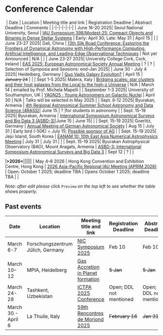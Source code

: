 # Conference Calendar
​
| Date | Location | Meeting title and link | Registration Deadline | Abstract Deadline | Comments |
|-|-|-|-|-|-|
| June 16-20 2025| Seoul National University, Seoul | [IAU Symposium 398/Modest-25: Compact Objects and Binaries in Dense Stellar Systems](https://gravity.snu.ac.kr/iaus398/) | Early: April 30; Late: May 31 | April 15 | |
| June 23-27 2025| Dali, China | [13th Silk Road Conference: Exploring the Frontiers of Dynamical Astronomy with High-Performance Computing, Artificial Intelligence, and Leading-Edge Observational Techniques](https://www.astro-silkroad.eu/conferences/silkroad13) | Not yet Announced | N/A | |
| June 23-27 2025| University College Cork, Cork, Ireland | [EAS 2025: European Astronomical Society Annual Meeting](https://eas.unige.ch/EAS_meeting/) | ? | ? | Selection of Symposia and Sessions: end-Jan 2025|
| June 30 - July 4 2025| Heidelberg, Germany | [Quo Vadis Galaxy Evolution?](https://sites.google.com/view/quovadisgalaxyevolution/home) | April 15 | ~~January 24~~ | |
| Sept 1-5 2025| Matera, Italy | [Bridging scales: star clusters and their host galaxies from the Local to the high-z Universe](https://sites.google.com/inaf.it/bridging-scales-in-matera-2025/home) | N/A | March 14 | emailed by Prof. Michela Mapelli |
| September 1-3 2025|	University of Southampton, UK |	[YAGN25 : Young Astronomers on Galactic Nuclei](https://www.astro.soton.ac.uk/yagn2025/index.html) | April 30 | N/A |	Talks will be selected in May 2025 |
| Sept. 8-12 2025| Byurakan, Armenia | [4th Regional Astronomical Summer School Astronomy and Data Science (4RASS)](https://www.bao.am/meetings/meetings/4RASS/index.html)| June 15 | ? |for students in astronomy |
| Sept. 15-19 2025| Byurakan, Armenia | [International Symposium Astronomical Surveys and Big Data 3 (ASBD-3)](https://www.bao.am/meetings/meetings/ASBD3/index.php)|June 15 | June 15| | 
| Sept. 15-19 2025| Goerlitz, Germany | [Annual Meeting of German Astronomical Society](https://ag2025.astronomische-gesellschaft.de/) | Aug 15 | July 31 | Early bird (-50€) = July 15; [Possible sponsor of AG](https://www.astronomische-gesellschaft.de/de/aktivitaeten/foerderung)  |
| Sept. 15-19 2025| Jeju Island, South Korea | [EANAM 10: 10th East Asia Numerical Astrophysics Meeting](https://coma.kasi.re.kr/eanam10/) | July 31 | July 31  |  |
| Sept. 15-19 2025| Byurakan Astrophysical Observatory (BAO), Mount Aragats, Armenia | [ASBD-3: International Symposium Astronomical Surveys and Big Data 3](https://www.bao.am/meetings/meetings/ASBD3/index.php) | Sept 12 | ? |  |

|**>2026<**||||||
| May 4–8 2026     | Hong Kong Convention and Exhibition Centre, Hong Kong          | [2026 Asia-Pacific Regional IAU Meeting (APRIM 2026)](https://aprim2026.org/)           | Open: October 1 2025; deadline TBA | Opens October 1 2025; deadline TBA |  |


*Note: after edit please click* `Preview` *on the top left to see whether the table shows properly.*

## Past events
| Date | Location | Meeting title and link | Registration Deadline | Abstract Deadline | Comments |
|-|-|-|-|-|-|
| March 6-7 | Forschungszentrum Jülich, Germany | [NIC Symposium 2025](https://www.john-von-neumann-institut.de/en/news/nic-symposium/nic-symposium-2025)   | Feb 10 | Feb 10 ||
| March 10–12 | MPIA, Heidelberg| [Gas Accretion in Planet formation](https://sites.google.com/view/gapconference1) | ~~5 Jan~~ | ~~5 Jan~~ | |
| March 24-28 | Tashkent, Uzbekistan | [ICTPA 2025 Conference](https://conference.ifar.uz/ictpa2025/)     | Open; DDL not mentioned | Open; DDL not mentioned | |
| March 30 - April 6   | La Thuile, Italy | [59th Rencontres de Moriond 2025](https://moriond.in2p3.fr/2025/Gravitation/) | ~~February 16~~ | ~~Jan 31~~ | |
